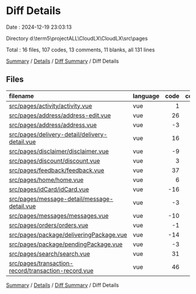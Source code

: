 # Diff Details

Date : 2024-12-19 23:03:13

Directory d:\\term5\\projectALL\\CloudLX\\CloudLX\\src\\pages

Total : 16 files,  107 codes, 13 comments, 11 blanks, all 131 lines

[Summary](results.md) / [Details](details.md) / [Diff Summary](diff.md) / Diff Details

## Files
| filename | language | code | comment | blank | total |
| :--- | :--- | ---: | ---: | ---: | ---: |
| [src/pages/activity/activity.vue](/src/pages/activity/activity.vue) | vue | 1 | 0 | 2 | 3 |
| [src/pages/address/address-edit.vue](/src/pages/address/address-edit.vue) | vue | 26 | 0 | 3 | 29 |
| [src/pages/address/address.vue](/src/pages/address/address.vue) | vue | -3 | 3 | 0 | 0 |
| [src/pages/delivery-detail/delivery-detail.vue](/src/pages/delivery-detail/delivery-detail.vue) | vue | 16 | 0 | 2 | 18 |
| [src/pages/disclaimer/disclaimer.vue](/src/pages/disclaimer/disclaimer.vue) | vue | -9 | 9 | 0 | 0 |
| [src/pages/discount/discount.vue](/src/pages/discount/discount.vue) | vue | 3 | 0 | 0 | 3 |
| [src/pages/feedback/feedback.vue](/src/pages/feedback/feedback.vue) | vue | 37 | 0 | 2 | 39 |
| [src/pages/home/home.vue](/src/pages/home/home.vue) | vue | 6 | 0 | 3 | 9 |
| [src/pages/idCard/idCard.vue](/src/pages/idCard/idCard.vue) | vue | -16 | 0 | -1 | -17 |
| [src/pages/message-detail/message-detail.vue](/src/pages/message-detail/message-detail.vue) | vue | -3 | 0 | 0 | -3 |
| [src/pages/messages/messages.vue](/src/pages/messages/messages.vue) | vue | -10 | 0 | -1 | -11 |
| [src/pages/orders/orders.vue](/src/pages/orders/orders.vue) | vue | -1 | 2 | 0 | 1 |
| [src/pages/package/deliveringPackage.vue](/src/pages/package/deliveringPackage.vue) | vue | -14 | -4 | -9 | -27 |
| [src/pages/package/pendingPackage.vue](/src/pages/package/pendingPackage.vue) | vue | -3 | 3 | 0 | 0 |
| [src/pages/search/search.vue](/src/pages/search/search.vue) | vue | 31 | 0 | 0 | 31 |
| [src/pages/transaction-record/transaction-record.vue](/src/pages/transaction-record/transaction-record.vue) | vue | 46 | 0 | 10 | 56 |

[Summary](results.md) / [Details](details.md) / [Diff Summary](diff.md) / Diff Details
